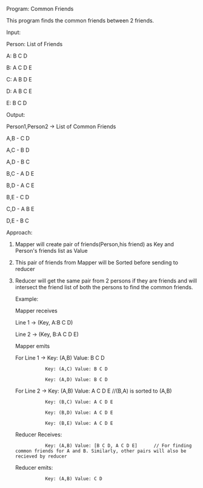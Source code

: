 Program: Common Friends

This program finds the common friends between 2 friends.

Input:

Person: List of Friends

A: B C D

B: A C D E

C: A B D E

D: A B C E

E: B C D


Output:

Person1,Person2 -> List of Common Friends

A,B  -  C D

A,C  -  B D

A,D  -  B C

B,C  -  A D E

B,D  -  A C E

B,E  -  C D

C,D  -  A B E

D,E  -  B C


Approach:
1. Mapper will create pair of friends(Person,his friend) as Key and Person's friends list as Value
2. This pair of friends from Mapper will be Sorted before sending to reducer
3. Reducer will get the same pair from 2 persons if they are friends and will intersect the friend list of both the persons to find the common friends.
   
   Example:
   
   Mapper receives
   
   Line 1  -> (Key, A:B C D)
   
   Line 2  -> (Key, B:A C D E)
   
   Mapper emits 
   
   For Line 1  -> Key: (A,B) Value: B C D
   
                  Key: (A,C) Value: B C D
                  
                  Key: (A,D) Value: B C D
                  
                  
   For Line 2  -> Key: (A,B) Value: A C D E      //(B,A) is sorted to (A,B)
   
                  Key: (B,C) Value: A C D E
                  
                  Key: (B,D) Value: A C D E
                  
                  Key: (B,E) Value: A C D E
                  
   
   Reducer Receives: 
   
                  Key: (A,B) Value: [B C D, A C D E]      // For finding common friends for A and B. Similarly, other pairs will also be recieved by reducer
                  
                  
   Reducer emits:
   
                  Key: (A,B) Value: C D
   
   
   
